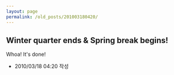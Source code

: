 ```yaml
---
layout: page
permalink: /old_posts/201003180420/
---
```


## Winter quarter ends &amp; Spring break begins!

Whoa! It's done!



- 2010/03/18 04:20 작성